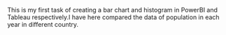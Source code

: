 This is my first task of creating a bar chart and histogram in PowerBI and Tableau respectively.I have here compared the data of population in each year in different country.
